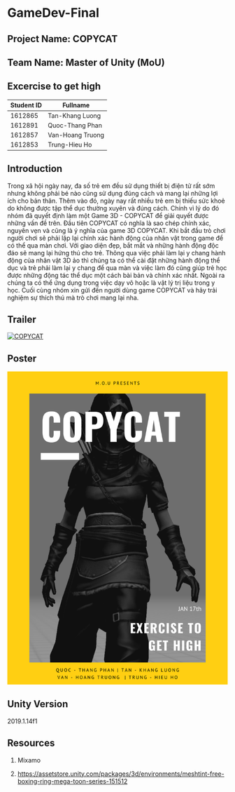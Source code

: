 # GameDev-Final
## Project Name: COPYCAT
## Team Name: Master of Unity (MoU)
## Excercise to get high
|Student ID|Fullname  |
|--|--|
|1612865|Tan-Khang Luong|
|1612891|Quoc-Thang Phan|
|1612857|Van-Hoang Truong|
|1612853|Trung-Hieu Ho|

## Introduction
Trong xã hội ngày nay, đa số trẻ em đều sử dụng thiết bị điện tử rất sớm nhưng không phải bé nào cũng sử dụng đúng cách và mang lại những lợi ích cho bản thân. Thêm vào đó, ngày nay rất nhiều trẻ em bị thiếu sức khoẻ do không được tập thể dục thường xuyên và đúng cách.
Chính vì lý do đó nhóm đã quyết định làm một Game 3D - COPYCAT để giải quyết được những vấn đề trên. 
Đầu tiên COPYCAT có nghĩa là sao chép chính xác, nguyên vẹn và cũng là ý nghĩa của game 3D COPYCAT. Khi bắt đầu trò chơi người chơi sẽ phải lặp lại chính xác hành động của nhân vật trong game để có thể qua màn chơi. 
Với giao diện đẹp, bắt mắt và những hành động độc đáo sẽ mang lại hứng thú cho trẻ. Thông qua việc phải làm lại y chang hành động của nhân vật 3D ảo thì chúng ta có thể cài đặt những hành động thể dục và trẻ phải làm lại y chang để qua màn và việc làm đó cũng giúp trẻ học được những động tác thể dục một cách bài bản và chính xác nhất. 
Ngoài ra chúng ta có thể ứng dụng trong việc dạy võ hoặc là vật lý trị liệu trong y học. 
Cuối cùng nhóm xin gửi đến người dùng game COPYCAT và hãy trải nghiệm sự thích thú mà trò chơi mang lại nha.
## Trailer
[![COPYCAT](https://img.youtube.com/vi/UxuYRGJZKZo/0.jpg)](https://www.youtube.com/watch?v=UxuYRGJZKZo)

## Poster
![Poster](Poster.png)

## Unity Version
2019.1.14f1

## Resources

1. Mixamo

2. https://assetstore.unity.com/packages/3d/environments/meshtint-free-boxing-ring-mega-toon-series-151512

